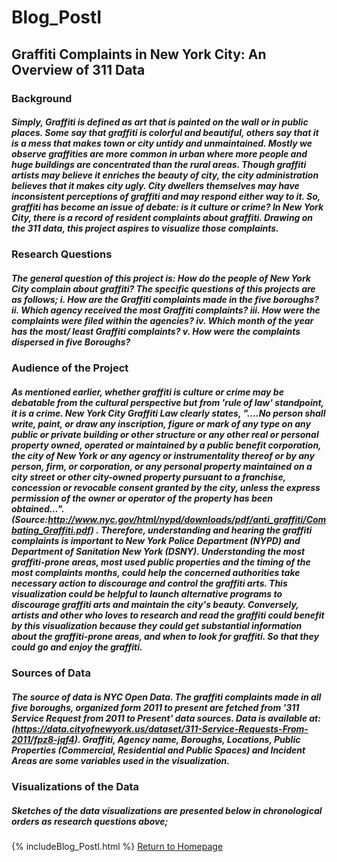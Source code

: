 # Blog_PostI
## Graffiti Complaints in New York City: An Overview of 311 Data
### Background
##### Simply, Graffiti is defined as art that is painted on the wall or in public places. Some say that graffiti is colorful and beautiful, others say that it is a mess that makes town or city untidy and unmaintained. Mostly we observe graffities are more common in urban where more people and huge buildings are concentrated than the rural areas. Though graffiti artists may believe it enriches the beauty of city, the city administration believes that it makes city ugly. City dwellers themselves may have inconsistent perceptions of graffiti and may respond either way to it. So, graffiti has become an issue of debate: is it culture or crime?  In New York City, there is a record of resident complaints about graffiti. Drawing on the 311 data, this project aspires to visualize those complaints. 
### Research Questions
##### The general question of this project is:  How do the people of New York City complain about graffiti? The specific questions of this projects are as follows; i.    How are the Graffiti complaints made in the five boroughs?  ii.    Which agency received the most Graffiti complaints? iii. How were the complaints were filed within the agencies? iv.    Which month of the year has the most/ least Graffiti complaints? v. How were the complaints dispersed in five Boroughs? 
### Audience of the Project
##### As mentioned earlier, whether graffiti is culture or crime may be debatable from the cultural perspective but from 'rule of law' standpoint, it is a crime. New York City Graffiti Law clearly states, "….No person shall write, paint, or draw any inscription, figure or mark of any type on any public or private building or other structure or any other real or personal property owned, operated or maintained by a public benefit corporation, the city of New York or any agency or instrumentality thereof or by any person, firm, or corporation, or any personal property maintained on a city street or other city-owned property pursuant to a franchise, concession or revocable consent granted by the city, unless the express permission of the owner or operator of the property has been obtained…". (Source:http://www.nyc.gov/html/nypd/downloads/pdf/anti_graffiti/Combating_Graffiti.pdf) . Therefore, understanding and hearing the graffiti complaints is important to New York Police Department (NYPD) and Department of Sanitation New York (DSNY). Understanding the most graffiti-prone areas, most used public properties and the timing of the most complaints months, could help the concerned authorities take necessary action to discourage and control the graffiti arts. This visualization could be helpful to launch alternative programs to discourage graffiti arts and maintain the city's beauty. Conversely, artists and other who loves to research and read the graffiti could benefit by this visualization because they could get substantial information about the graffiti-prone areas, and when to look for graffiti. So that they could go and enjoy the graffiti.
### Sources of Data
##### The source of data is NYC Open Data. The graffiti complaints made in all five boroughs, organized form 2011 to present are fetched from '311 Service Request from 2011 to Present' data sources. Data is available at: (https://data.cityofnewyork.us/dataset/311-Service-Requests-From-2011/fpz8-jqf4). Graffiti, Agency name, Boroughs, Locations, Public Properties (Commercial, Residential and Public Spaces) and Incident Areas are some variables used in the visualization.
### Visualizations of the Data
##### Sketches of the data visualizations are presented below in chronological orders as research questions above; 
{% includeBlog_PostI.html %}
[Return to Homepage](https://abinojha.github.io/DataVis/)
